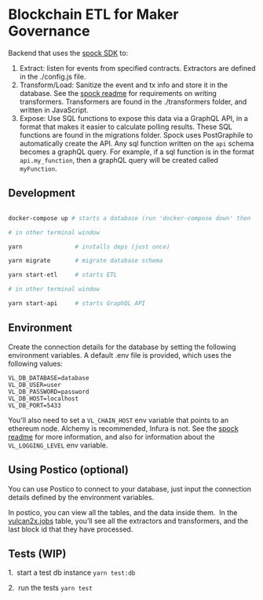 # Blockchain ETL for Maker Governance

Backend that uses the [spock SDK](https://github.com/oasisdex/spock) to:

1. Extract: listen for events from specified contracts. Extractors are defined in the ./config.js file.
2. Transform/Load: Sanitize the event and tx info and store it in the database. See the [spock readme](https://github.com/oasisdex/spock) for requirements on writing transformers. Transformers are found in the ./transformers folder, and written in JavaScript.
3. Expose: Use SQL functions to expose this data via a GraphQL API, in a format that makes it easier to calculate polling results. These SQL functions are found in the migrations folder. Spock uses PostGraphile to automatically create the API. Any sql function written on the `api` schema becomes a graphQL query. For example, if a sql function is in the format `api.my_function`, then a graphQL query will be created called `myFunction`.

## Development

```sh

docker-compose up # starts a database (run 'docker-compose down' then 'docker-compose up' to restart)

# in other terminal window

yarn               # installs deps (just once)

yarn migrate       # migrate database schema

yarn start-etl     # starts ETL

# in other terminal window

yarn start-api     # starts GraphQL API

```

## Environment 

Create the connection details for the database by setting the following environment variables.  A default .env file is provided, which uses the following values:
```
VL_DB_DATABASE=database
VL_DB_USER=user
VL_DB_PASSWORD=password
VL_DB_HOST=localhost
VL_DB_PORT=5433
```

You'll also need to set a `VL_CHAIN_HOST` env variable that points to an ethereum node.  Alchemy is recommended, Infura is not.  See the [spock readme](https://github.com/oasisdex/spock) for more information, and also for information about the `VL_LOGGING_LEVEL` env variable.  

## Using Postico (optional)

You can use Postico to connect to your database, just input the connection details defined by the environment variables.

In postico, you can view all the tables, and the data inside them.  In the [vulcan2x.jobs](http://vulcan2x.jobs) table, you’ll see all the extractors and transformers, and the last block id that they have processed.

## Tests (WIP)

1.  start a test db instance `yarn test:db`

2.  run the tests `yarn test`
